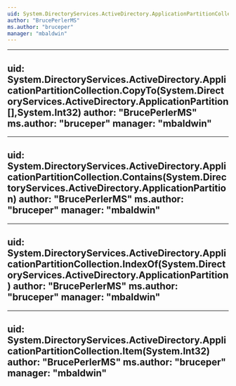 ```yaml
---
uid: System.DirectoryServices.ActiveDirectory.ApplicationPartitionCollection
author: "BrucePerlerMS"
ms.author: "bruceper"
manager: "mbaldwin"
---
```


---
uid: System.DirectoryServices.ActiveDirectory.ApplicationPartitionCollection.CopyTo(System.DirectoryServices.ActiveDirectory.ApplicationPartition[],System.Int32)
author: "BrucePerlerMS"
ms.author: "bruceper"
manager: "mbaldwin"
---

---
uid: System.DirectoryServices.ActiveDirectory.ApplicationPartitionCollection.Contains(System.DirectoryServices.ActiveDirectory.ApplicationPartition)
author: "BrucePerlerMS"
ms.author: "bruceper"
manager: "mbaldwin"
---

---
uid: System.DirectoryServices.ActiveDirectory.ApplicationPartitionCollection.IndexOf(System.DirectoryServices.ActiveDirectory.ApplicationPartition)
author: "BrucePerlerMS"
ms.author: "bruceper"
manager: "mbaldwin"
---

---
uid: System.DirectoryServices.ActiveDirectory.ApplicationPartitionCollection.Item(System.Int32)
author: "BrucePerlerMS"
ms.author: "bruceper"
manager: "mbaldwin"
---
